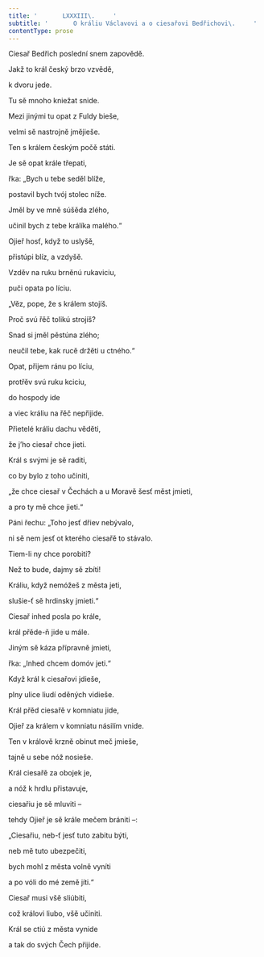 ```yaml
---
title: '       LXXXIII\.     '
subtitle: '       O králiu Václavovi a o ciesařovi Bedřichovi\.     '
contentType: prose
---
```


<section>

Ciesař Bedřich poslední snem zapovědě.

Jakž to král český brzo vzvědě,

k dvoru jede.

Tu sě mnoho kniežat snide.

Mezi jinými tu opat z Fuldy bieše,

velmi sě nastrojně jmějieše.

Ten s králem českým počě státi.

Je sě opat krále třepati,

řka: „Bych u tebe seděl blíže,

postavil bych tvój stolec níže.

Jměl by ve mně súšěda zlého,

učinil bych z tebe králíka malého.“

Ojieř hosť, když to uslyšě,

přistúpi blíz, a vzdyšě.

Vzděv na ruku brněnú rukaviciu,

puči opata po líciu.

„Věz, pope, že s králem stojíš.

Proč svú řěč tolikú strojíš?

Snad si jměl pěstúna zlého;

neučil tebe, kak rucě držěti u ctného.“

Opat, přijem ránu po líciu,

protřěv svú ruku kciciu,

do hospody ide

a viec králiu na řěč nepřijide.

Přietelé králiu dachu věděti,

že j’ho ciesař chce jieti.

Král s svými je sě raditi,

co by bylo z toho učiniti,

„že chce ciesař v Čechách a u Moravě šesť měst jmieti,

a pro ty mě chce jieti.“

Páni řechu: „Toho jesť dřiev nebývalo,

ni sě nem jesť ot kterého ciesařě to stávalo.

Tiem-li ny chce porobiti?

Než to bude, dajmy sě zbíti!

Králiu, když nemóžeš z města jeti,

slušie-ť sě hrdinsky jmieti.“

Ciesař inhed posla po krále,

král přěde-ň jide u mále.

Jiným sě káza přípravně jmieti,

řka: „Inhed chcem domóv jeti.“

Když král k ciesařovi jdieše,

plny ulice liudí oděných vidieše.

Král přěd ciesařě v komniatu jide,

Ojieř za králem v komniatu násilím vnide.

Ten v králově krzně obinut meč jmieše,

tajně u sebe nóž nosieše.

Král ciesařě za obojek je,

a nóž k hrdlu přistavuje,

ciesařiu je sě mluviti –

tehdy Ojieř je sě krále mečem brániti –:

„Ciesařiu, neb-ť jesť tuto zabitu býti,

neb mě tuto ubezpečiti,

bych mohl z města volně vyníti

a po vóli do mé země jíti.“

Ciesař musi všě sliúbiti,

což královi liubo, všě učiniti.

Král se ctiú z města vynide

a tak do svých Čech přijide.

</section>
